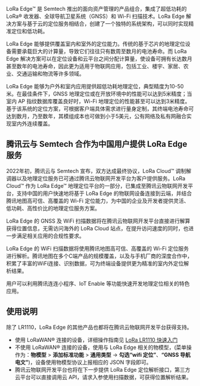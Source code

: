 

LoRa Edge™ 是 Semtech 推出的面向资产管理的产品组合，集成了超低功耗的 LoRa® 收发器、全球导航卫星系统（GNSS）和 Wi-Fi 扫描技术。LoRa Edge 解决方案与基于云的定位服务相结合，创建了一个独特的系统架构，可以同时实现精准定位和低功耗。

LoRa Edge 能够提供覆盖室内和室外的定位能力。传统的基于芯片的地理定位设备需要承载巨大的计算量，导致它们往往只有数周至数月的电池寿命。而 LoRa Edge 解决方案可以在定位设备和云平台之间分配计算量，使设备可拥有长达数月甚至数年的电池寿命，因此更为适用于物联网应用，包括工业、楼宇、家居、农业、交通运输和物流等许多领域。

LoRa Edge 能够为户外和室内应用提供超低功耗地理定位，典型精度为10-50米。在最佳条件下，GNSS 地理定位或在开放环境中的性能可以达到5米精度；当室内 AP 指纹数据库覆盖良好时，Wi-Fi 地理定位的性能甚至可以达到3米精度。基于该系统的定位方案，可根据客户端具体需求进行量身定制，其终端电池寿命可达到数月，乃至数年，其模组成本也可做到小于5美元，公有网络及私有网融合实现室内外连续覆盖。

## 腾讯云与 Semtech 合作为中国用户提供 LoRa Edge 服务

2022年初，腾讯云与 Semtech 宣布，双方达成最终协议，LoRa Cloud™ 调制解调器以及地理定位服务已可通过腾讯云物联网开发平台为客户提供服务。LoRa Cloud™ 作为 LoRa Edge™ 地理定位平台的一部分，已集成至腾讯云物联网开发平台，支持中国的用户快速地将基于 LoRa Edge 的物联网设备连接到云端，并结合腾讯地图高可信、高覆盖的 Wi-Fi 定位能力，为中国的企业及开发者提供灵活、低功耗、高性价比的地理定位服务方案。

LoRa Edge 的 GNSS 及 WiFi 扫描数据将在腾讯云物联网开发平台直接进行解算获得位置信息，无需访问海外的 LoRa Cloud 站点，在提升访问速度的同时，也进一步满足相关应用的合规性要求。

LoRa Edge 的 WiFi 扫描数据将使用腾讯地图高可信、高覆盖的 Wi-Fi 定位服务进行解析。腾讯地图在多个C端产品的规模覆盖，以及与手机厂商的深度合作中，积累了丰富的WiFi连接、识别数据，可为终端设备提供更为精准的室内外定位解析结果。

用户可以利用腾讯连连小程序、IoT Enable 等功能快速开发地理定位相关的特色应用。

## 使用说明

除了 LR1110，LoRa Edge 的其他产品也都将在腾讯云物联网开发平台获得支持。

- 使用 LoRaWAN® 连接的设备，详细操作指南见 [LoRa LR1110 快速入门](https://cloud.tencent.com/document/product/1081/71441)
- 不使用 LoRaWAN® 连接的设备，使用与 LoRa Edge 相关的物模型，(菜单操作为：**物模型** > **添加标准功能** > **通用类型** -> **勾选“wifi 定位”**、**“GNSS 导航电文”**)，设备使用物模型协议上报相应的 JSON 字段即可。
- 腾讯云物联网开发平台也将在下一步提供 LoRa Edge 定位解析接口，第三方云平台可以直接调用云 API，请求入参使用扫描数据，可获得位置解析结果。
